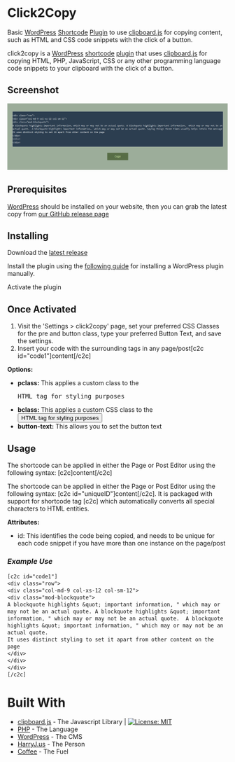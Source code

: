 # Click2Copy
Basic [WordPress](https://wordpress.org/) [Shortcode](https://codex.wordpress.org/Shortcode) [Plugin](https://codex.wordpress.org/Plugins) to use [clipboard.js](https://clipboardjs.com) for copying content, such as HTML and CSS code snippets with the click of a button. 

click2copy is a [WordPress](https://wordpress.org/) [shortcode](https://codex.wordpress.org/Shortcode) [plugin](https://codex.wordpress.org/Plugins) that uses [clipboard.js](https://clipboardjs.com/) for copying HTML, PHP, JavaScript, CSS or any other programming language code snippets to your clipboard with the click of a button. 

## Screenshot
![ScreenShot](/screenshot.png?raw=true "ScreenShot")

## Prerequisites

[WordPress](https://wordpress.org/) should be installed on your website, then you can grab the latest copy from [our GitHub release page](https://github.com/harryjackson1221/click2copy/releases/)


## Installing 

Download the [latest release](https://github.com/harryjackson1221/click2copy/releases/)

Install the plugin using the [following guide](https://codex.wordpress.org/Managing_Plugins#Manual_Plugin_Installation) for installing a WordPress plugin manually.

Activate the plugin

## Once Activated

1. Visit the 'Settings > click2copy' page, set your preferred CSS Classes for the pre and button class, type your preferred Button Text, and save the settings.
2. Insert your code with the surrounding tags in any page/post[c2c id="code1"]content[/c2c]

**Options:**
* **pclass:** This applies a custom class to the <pre> HTML tag for styling purposes
* **bclass:** This applies a custom CSS class to the <button> HTML tag for styling purposes
* **button-text:** This allows you to set the button text

## Usage
The shortcode can be applied in either the Page or Post Editor using the following syntax: [c2c]content[/c2c]

The shortcode can be applied in either the Page or Post Editor using the following syntax: [c2c id="uniqueID"]content[/c2c]. It is packaged with support for shortcode tag [c2c] which automatically converts all special characters to HTML entities.

**Attributes:**
* id: This identifies the code being copied, and needs to be unique for each code snippet if you have more than one instance on the page/post

### *Example Use*
```
[c2c id="code1"]
<div class="row">
<div class="col-md-9 col-xs-12 col-sm-12">
<div class="mod-blockquote">
A blockquote highlights &quot; important information, " which may or may not be an actual quote. A blockquote highlights &quot; important information, " which may or may not be an actual quote.  A blockquote highlights &quot; important information, " which may or may not be an actual quote. 
It uses distinct styling to set it apart from other content on the page
</div>
</div>
</div>
[/c2c]
```

# Built With
* [clipboard.js](https://clipboardjs.com) - The Javascript Library | [![License: MIT](https://img.shields.io/badge/License-MIT-yellow.svg)](https://opensource.org/licenses/MIT)
* [PHP](http://php.net/) - The Language
* [WordPress](https://wp.org/) - The CMS
* [HarryJ.us](http://harryj.us/) - The Person
* [Coffee](https://en.wikipedia.org/wiki/Coffee) - The Fuel
